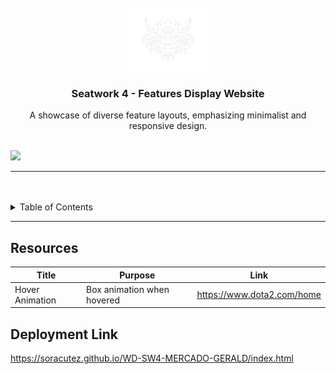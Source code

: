 <a name="readme-top">

<br/>

<br />
<div align="center">
  <a href="https://github.com/zyx-0314/">
  <!-- TODO: If you want to add logo or banner you can add it here -->
    <img src="./assets/img/wolf-logo-nobg.png" alt="SORA" width="130" height="100">
  </a>
<!-- TODO: Change Title to the name of the title of your Project -->
  <h3 align="center">Seatwork 4 - Features Display Website</h3>
</div>
<!-- TODO: Make a short description -->
<div align="center">
  A showcase of diverse feature layouts, emphasizing minimalist and responsive design.
</div>

<br />

<!-- TODO: Change the zyx-0314 into your github username  -->
<!-- TODO: Change the WD-Template-Project into the same name of your folder -->
![](https://visit-counter.vercel.app/counter.png?page=soracutez/WD-SW4-MERCADO-GERALD)

---

<br />
<br />

<!-- TODO: If you want to add more layers for your readme -->
<details>
  <summary>Table of Contents</summary>
  <ol>
    <li>
      <a href="#resources">Resources</a>
    </li>
    <li>
      <a href="deployment-link">Deployment Link</a>
    </li>
  </ol>
</details>

---

## Resources

<!-- TODO: Add References -->
| Title | Purpose | Link |
|-|-|-|
| Hover Animation | Box animation when hovered | https://www.dota2.com/home |

## Deployment Link
https://soracutez.github.io/WD-SW4-MERCADO-GERALD/index.html
